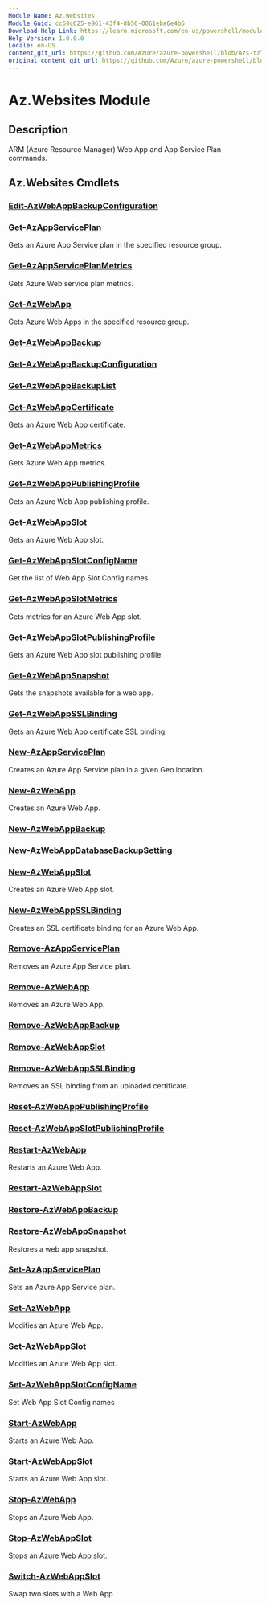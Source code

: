 ```yaml
---
Module Name: Az.Websites
Module Guid: cc69c625-e961-43f4-8b50-0061eba6e4b6
Download Help Link: https://learn.microsoft.com/en-us/powershell/module/Az.websites
Help Version: 1.0.0.0
Locale: en-US
content_git_url: https://github.com/Azure/azure-powershell/blob/Azs-tzl/src/Websites/Websites/help/Az.Websites.md
original_content_git_url: https://github.com/Azure/azure-powershell/blob/Azs-tzl/src/Websites/Websites/help/Az.Websites.md
---
```


# Az.Websites Module
## Description
ARM (Azure Resource Manager) Web App and App Service Plan commands.

## Az.Websites Cmdlets
### [Edit-AzWebAppBackupConfiguration](Edit-AzWebAppBackupConfiguration.md)

### [Get-AzAppServicePlan](Get-AzAppServicePlan.md)
Gets an Azure App Service plan in the specified resource group.

### [Get-AzAppServicePlanMetrics](Get-AzAppServicePlanMetrics.md)
Gets Azure Web service plan metrics.

### [Get-AzWebApp](Get-AzWebApp.md)
Gets Azure Web Apps in the specified resource group.

### [Get-AzWebAppBackup](Get-AzWebAppBackup.md)

### [Get-AzWebAppBackupConfiguration](Get-AzWebAppBackupConfiguration.md)

### [Get-AzWebAppBackupList](Get-AzWebAppBackupList.md)

### [Get-AzWebAppCertificate](Get-AzWebAppCertificate.md)
Gets an Azure Web App certificate.

### [Get-AzWebAppMetrics](Get-AzWebAppMetrics.md)
Gets Azure Web App metrics.

### [Get-AzWebAppPublishingProfile](Get-AzWebAppPublishingProfile.md)
Gets an Azure Web App publishing profile.

### [Get-AzWebAppSlot](Get-AzWebAppSlot.md)
Gets an Azure Web App slot.

### [Get-AzWebAppSlotConfigName](Get-AzWebAppSlotConfigName.md)
Get the list of Web App Slot Config names

### [Get-AzWebAppSlotMetrics](Get-AzWebAppSlotMetrics.md)
Gets metrics for an Azure Web App slot.

### [Get-AzWebAppSlotPublishingProfile](Get-AzWebAppSlotPublishingProfile.md)
Gets an Azure Web App slot publishing profile.

### [Get-AzWebAppSnapshot](Get-AzWebAppSnapshot.md)
Gets the snapshots available for a web app.

### [Get-AzWebAppSSLBinding](Get-AzWebAppSSLBinding.md)
Gets an Azure Web App certificate SSL binding.

### [New-AzAppServicePlan](New-AzAppServicePlan.md)
Creates an Azure App Service plan in a given Geo location.

### [New-AzWebApp](New-AzWebApp.md)
Creates an Azure Web App.

### [New-AzWebAppBackup](New-AzWebAppBackup.md)

### [New-AzWebAppDatabaseBackupSetting](New-AzWebAppDatabaseBackupSetting.md)

### [New-AzWebAppSlot](New-AzWebAppSlot.md)
Creates an Azure Web App slot.

### [New-AzWebAppSSLBinding](New-AzWebAppSSLBinding.md)
Creates an SSL certificate binding for an Azure Web App.

### [Remove-AzAppServicePlan](Remove-AzAppServicePlan.md)
Removes an Azure App Service plan.

### [Remove-AzWebApp](Remove-AzWebApp.md)
Removes an Azure Web App.

### [Remove-AzWebAppBackup](Remove-AzWebAppBackup.md)

### [Remove-AzWebAppSlot](Remove-AzWebAppSlot.md)

### [Remove-AzWebAppSSLBinding](Remove-AzWebAppSSLBinding.md)
Removes an SSL binding from an uploaded certificate.

### [Reset-AzWebAppPublishingProfile](Reset-AzWebAppPublishingProfile.md)

### [Reset-AzWebAppSlotPublishingProfile](Reset-AzWebAppSlotPublishingProfile.md)

### [Restart-AzWebApp](Restart-AzWebApp.md)
Restarts an Azure Web App.

### [Restart-AzWebAppSlot](Restart-AzWebAppSlot.md)

### [Restore-AzWebAppBackup](Restore-AzWebAppBackup.md)

### [Restore-AzWebAppSnapshot](Restore-AzWebAppSnapshot.md)
Restores a web app snapshot.

### [Set-AzAppServicePlan](Set-AzAppServicePlan.md)
Sets an Azure App Service plan.

### [Set-AzWebApp](Set-AzWebApp.md)
Modifies an Azure Web App.

### [Set-AzWebAppSlot](Set-AzWebAppSlot.md)
Modifies an Azure Web App slot.

### [Set-AzWebAppSlotConfigName](Set-AzWebAppSlotConfigName.md)
Set Web App Slot Config names

### [Start-AzWebApp](Start-AzWebApp.md)
Starts an Azure Web App.

### [Start-AzWebAppSlot](Start-AzWebAppSlot.md)
Starts an Azure Web App slot.

### [Stop-AzWebApp](Stop-AzWebApp.md)
Stops an Azure Web App.

### [Stop-AzWebAppSlot](Stop-AzWebAppSlot.md)
Stops an Azure Web App slot.

### [Switch-AzWebAppSlot](Switch-AzWebAppSlot.md)
Swap two slots with a Web App
